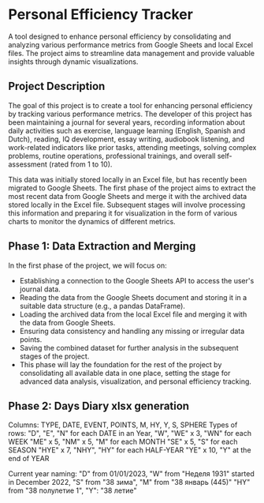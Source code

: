 # Personal Efficiency Tracker

A tool designed to enhance personal efficiency by consolidating and analyzing various performance metrics from Google Sheets and local Excel files. The project aims to streamline data management and provide valuable insights through dynamic visualizations.

## Project Description

The goal of this project is to create a tool for enhancing personal efficiency by tracking various performance metrics. The developer of this project has been maintaining a journal for several years, recording information about daily activities such as exercise, language learning (English, Spanish and Dutch), reading, IQ development, essay writing, audiobook listening, and work-related indicators like prior tasks, attending meetings, solving complex problems, routine operations, professional trainings, and overall self-assessment (rated from 1 to 10).

This data was initially stored locally in an Excel file, but has recently been migrated to Google Sheets. The first phase of the project aims to extract the most recent data from Google Sheets and merge it with the archived data stored locally in the Excel file. Subsequent stages will involve processing this information and preparing it for visualization in the form of various charts to monitor the dynamics of different metrics.

## Phase 1: Data Extraction and Merging

In the first phase of the project, we will focus on:

- Establishing a connection to the Google Sheets API to access the user's journal data.
- Reading the data from the Google Sheets document and storing it in a suitable data structure (e.g., a pandas DataFrame).
- Loading the archived data from the local Excel file and merging it with the data from Google Sheets.
- Ensuring data consistency and handling any missing or irregular data points.
- Saving the combined dataset for further analysis in the subsequent stages of the project.
- This phase will lay the foundation for the rest of the project by consolidating all available data in one place, setting the stage for advanced data analysis, visualization, and personal efficiency tracking.

## Phase 2: Days Diary xlsx generation

Columns: TYPE, DATE, EVENT, POINTS, M, HY, Y, S, SPHERE
Types of rows: "D", "E", "N" for each DATE in an Year, "W", "WE" x 3, "WN" for each WEEK
               "ME" x 5, "NM" x 5, "M" for each MONTH
               "SE" x 5, "S" for each SEASON
               "HYE" x 7, "NHY", "HY" for each HALF-YEAR
               "YE" x 10, "Y" at the end of YEAR

Current year naming: "D" from 01/01/2023, "W" from "Неделя 1931" started in December 2022,
                  "S" from "38 зима", "M" from "38 январь (445)"
                  "HY" from "38 полулетие 1", "Y": "38 летие"
